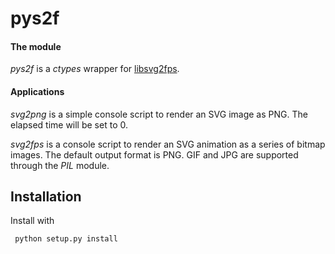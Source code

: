 pys2f
=====

#### The module

*pys2f* is a *ctypes* wrapper for [libsvg2fps](https://github.com/tynn/libsvg2fps).


#### Applications

*svg2png* is a simple console script to render an SVG image as PNG. The elapsed time will be set to 0.

*svg2fps* is a console script to render an SVG animation as a series of bitmap images.
The default output format is PNG. GIF and JPG are supported through the *PIL* module.


Installation
------------

Install with

	 python setup.py install

